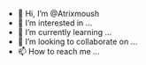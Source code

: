 - 👋 Hi, I’m @Atrixmoush
- 👀 I’m interested in ...
- 🌱 I’m currently learning ...
- 💞️ I’m looking to collaborate on ...
- 📫 How to reach me ...

<!---
Atrixmoush/Atrixmoush is a ✨ special ✨ repository because its `README.md` (this file) appears on your GitHub profile.
You can click the Preview link to take a look at your changes.
--->
